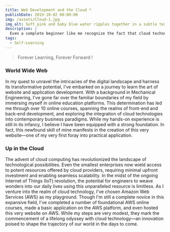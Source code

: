 ```yaml
---
title: Web Development and the Cloud *
publishDate: 2019-10-02 00:00:00
img: /assets/Cloud-1.jpg
img_alt: Soft pink and baby blue water ripples together in a subtle texture.
description: |
  Even a complete beginner like me recognize the fact that cloud technologies is the future, and I am determined to master it one day.
tags:
  - Self-Learning
---
```


> Forever Learning, Forever Forward !

### World Wide Web
In my quest to unravel the intricacies of the digital landscape and harness its transformative potential, I've embarked on a journey to learn the art of website and application development. With a background in Mechanical Engineering, I've gone far over the familiar boundaries of my field by immersing myself in online education platforms. This determination has led me through over 10 online courses, spanning the realms of front-end and back-end development, and exploring the integration of cloud technologies into contemporary business paradigms. While my hands-on experience is still in its infancy, I believe I have been equipped with a strong foundation. In fact, this newfound skill of mine manifests in the creation of this very website—one of my very first foray into practical application.

### Up in the Cloud
The advent of cloud computing has revolutionized the landscape of technological possibilities. Even the smallest enterprises now wield access to potent resources offered by cloud providers, requiring minimal upfront investment and enabling seamless scalability. In the midst of the ongoing Internet of Things (IoT) revolution, the potential for engineers to weave wonders into our daily lives using this unparalleled resource is limitless.
As I venture into the realm of cloud technology, I've chosen Amazon Web Services (AWS) as my playground. Though I'm still a complete novice in this expansive field, I've completed a number of foundational AWS online courses, made a basic application on the AWS platform, and even hosted this very website on AWS. While my steps are very modest, they mark the commencement of a lifelong odyssey with cloud technology—an innovation poised to shape the trajectory of our world in the days to come.